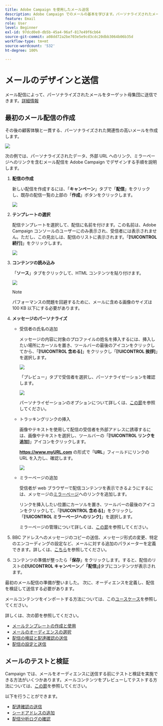 ```yaml
---
title: Adobe Campaign を使用したメール送信
description: Adobe Campaign でのメールの基本を学びます。パーソナライズされたメールをターゲット母集団に送信します。
feature: Email
role: User
level: Beginner
exl-id: 97dcd0e0-db5b-45a4-96af-817e49f6cb64
source-git-commit: a08dd72a2be703e5e9cd3cdc20dbb3064b06b35d
workflow-type: tm+mt
source-wordcount: '532'
ht-degree: 100%

---
```


# メールのデザインと送信

メール配信によって、パーソナライズされたメールをターゲット母集団に送信できます。[詳細情報](../send/send.md)

## 最初のメール配信の作成

その後の顧客体験と一貫する、パーソナライズされた関連性の高いメールを作成します。

![](assets/new-email-content.png)


次の例では、パーソナライズされたデータ、外部 URL へのリンク、ミラーページへのリンクを含むメール配信を Adobe Campaign でデザインする手順を説明します。

1. **配信の作成**

   新しい配信を作成するには、「**キャンペーン**」タブで「**配信**」をクリックし、既存の配信一覧の上部の「**作成**」ボタンをクリックします。

   ![](assets/delivery_step_1.png)

1. **テンプレートの選択**

   配信テンプレートを選択して、配信に名前を付けます。この名前は、Adobe Campaign コンソールのユーザーにのみ表示され、受信者には表示されません。ただし、この見出しは、配信のリストに表示されます。「**[!UICONTROL 続行]**」をクリックします。

   ![](assets/dce_delivery_model.png)

1. **コンテンツの読み込み**

   「**ソース**」タブをクリックして、HTML コンテンツを貼り付けます。

   ![](assets/paste-content.png)

   >[!NOTE]
   >
   >パフォーマンスの問題を回避するために、メールに含める画像のサイズは 100 KB 以下にする必要があります。

1. **メッセージのパーソナライズ**

   * 受信者の氏名の追加

     メッセージの内容に対象のプロファイルの姓名を挿入するには、挿入したい場所にカーソルを置き、ツールバーの最後のアイコンをクリックしてから、「**[!UICONTROL 含める]**」をクリックし「**[!UICONTROL 挨拶]**」を選択します。

     ![](assets/include-greetings.png)

     「プレビュー」タブで受信者を選択し、パーソナライゼーションを確認します。

     ![](assets/perso-check.png)

     パーソナライゼーションのオプションについて詳しくは、[この節](personalize.md)を参照してください。

   * トラッキングリンクの挿入

     画像やテキストを使用して配信の受信者を外部アドレスに誘導するには、画像やテキストを選択し、ツールバーの「**[!UICONTROL リンクを追加]**」アイコンをクリックします。

     **https://www.myURL.com** の形式で「**URL**」フィールドにリンクの URL を入力し、確認します。

     ![](assets/add-a-link.png)

   * ミラーページの追加

     受信者が web ブラウザーで配信コンテンツを表示できるようにするには、メッセージの[ミラーページ](mirror-page.md)へのリンクを追加します。

     リンクを挿入したい位置にカーソルを置き、ツールバーの最後のアイコンをクリックして、「**[!UICONTROL 含める]**」をクリックし「**[!UICONTROL ミラーページへのリンク]**」を選択します。

     ミラーページの管理について詳しくは、[この節](mirror-page.md#link-to-mirror-page)を参照してください。

1. BBC アドレスへのメッセージのコピーの送信、メッセージ形式の変更、特定のエンコーディングの設定など、メールに対する追加のパラメーターを定義できます。詳しくは、[こちら](email-parameters.md)を参照してください。

1. コンテンツの準備が整ったら「**保存**」をクリックします。すると、配信のリストの&#x200B;**[!UICONTROL キャンペーン／「配信」]**&#x200B;タブにコンテンツが表示されます。

最初のメール配信の準備が整いました。 次に、オーディエンスを定義し、配信を検証して送信する必要があります。

メールコンテンツをインポートする方法については、この[ユースケース](https://experienceleague.adobe.com/docs/campaign/automation/workflows/use-cases/deliveries/load-delivery-content.html?lang=ja)を参照してください。

詳しくは、次の節を参照してください。

<!--[Design an email in Campaign]-->
* [メールテンプレートの作成と使用](../send/create-templates.md)
* [メールのオーディエンスの選択](../audiences/gs-audiences.md)
* [配信の検証と配達確認の送信](preview-and-proof.md)
* [配信の設定と送信](configure-and-send.md)

## メールのテストと検証

Campaign では、メールをオーディエンスに送信する前にテストと検証を実施できる方法がいくつかあります。メールコンテンツをプレビューしてテストする方法については、[この節](../send/preview-and-proof.md)を参照してください。

以下を行うことができます。

* [配達確認の送信](preview-and-proof.md)
* [シードアドレスの追加](../audiences/test-profiles.md)
* [配信分析ログの確認](delivery-analysis.md)

